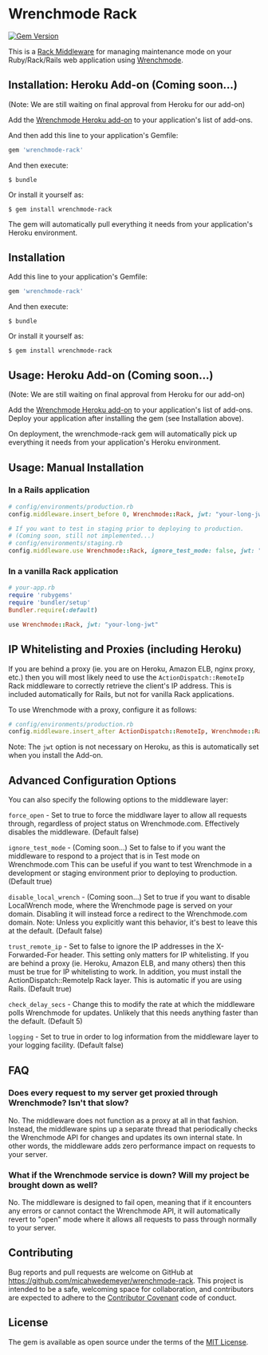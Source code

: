 # Wrenchmode Rack

[![Gem Version](https://badge.fury.io/rb/wrenchmode-rack.svg)](https://badge.fury.io/rb/wrenchmode-rack)

This is a [Rack Middleware](http://rack.github.io/) for managing maintenance mode on your Ruby/Rack/Rails web application using [Wrenchmode](http://wrenchmode.com).

## Installation: Heroku Add-on (Coming soon...)

(Note: We are still waiting on final approval from Heroku for our add-on)

Add the [Wrenchmode Heroku add-on](https://elements.heroku.com/addons) to your application's list of add-ons.

And then add this line to your application's Gemfile:

```ruby
gem 'wrenchmode-rack'
```

And then execute:

    $ bundle

Or install it yourself as:

    $ gem install wrenchmode-rack

The gem will automatically pull everything it needs from your application's Heroku environment.

## Installation

Add this line to your application's Gemfile:

```ruby
gem 'wrenchmode-rack'
```

And then execute:

    $ bundle

Or install it yourself as:

    $ gem install wrenchmode-rack

## Usage: Heroku Add-on (Coming soon...)

(Note: We are still waiting on final approval from Heroku for our add-on)

Add the [Wrenchmode Heroku add-on](https://elements.heroku.com/addons) to your application's list of add-ons. Deploy your application after installing the gem (see Installation above).

On deployment, the wrenchmode-rack gem will automatically pick up everything it needs from your application's Heroku environment.

## Usage: Manual Installation

### In a Rails application

```ruby
# config/environments/production.rb
config.middleware.insert_before 0, Wrenchmode::Rack, jwt: "your-long-jwt"

# If you want to test in staging prior to deploying to production.
# (Coming soon, still not implemented...)
# config/environments/staging.rb
config.middleware.use Wrenchmode::Rack, ignore_test_mode: false, jwt: "your-long-jwt"
```

### In a vanilla Rack application

```ruby
# your-app.rb
require 'rubygems'
require 'bundler/setup'
Bundler.require(:default)

use Wrenchmode::Rack, jwt: "your-long-jwt"
```

## IP Whitelisting and Proxies (including Heroku)

If you are behind a proxy (ie. you are on Heroku, Amazon ELB, nginx proxy, etc.) then you will most likely need to use the `ActionDispatch::RemoteIp` Rack middleware to correctly retrieve the client's IP address. This is included automatically for Rails, but not for vanilla Rack applications.

To use Wrenchmode with a proxy, configure it as follows:

```ruby
# config/environments/production.rb
config.middleware.insert_after ActionDispatch::RemoteIp, Wrenchmode::Rack, jwt: "your-long-jwt"
```

Note: The `jwt` option is not necessary on Heroku, as this is automatically set when you install the Add-on.

## Advanced Configuration Options

You can also specify the following options to the middleware layer:

`force_open` - Set to true to force the middlware layer to allow all requests through, regardless of project status on Wrenchmode.com. Effectively disables the middleware. (Default false)

`ignore_test_mode` - (Coming soon...) Set to false to if you want the middleware to respond to a project that is in Test mode on Wrenchmode.com This can be useful if you want to test Wrenchmode in a development or staging environment prior to deploying to production. (Default true)

`disable_local_wrench` - (Coming soon...) Set to true if you want to disable LocalWrench mode, where the Wrenchmode page is served on your domain. Disabling it will instead force a redirect to the Wrenchmode.com domain. Note: Unless you explicitly want this behavior, it's best to leave this at the default. (Default false)

`trust_remote_ip` - Set to false to ignore the IP addresses in the X-Forwarded-For header. This setting only matters for IP whitelisting. If you are behind a proxy (ie. Heroku, Amazon ELB, and many others) then this must be true for IP whitelisting to work. In addition, you must install the ActionDispatch::RemoteIp Rack layer. This is automatic if you are using Rails. (Default true)

`check_delay_secs` - Change this to modify the rate at which the middleware polls Wrenchmode for updates. Unlikely that this needs anything faster than the default. (Default 5)

`logging` - Set to true in order to log information from the middleware layer to your logging facility. (Default false)

## FAQ

### Does every request to my server get proxied through Wrenchmode? Isn't that slow?

No. The middleware does not function as a proxy at all in that fashion. Instead, the middleware spins up a separate thread that periodically checks the Wrenchmode API for changes and updates its own internal state. In other words, the middleware adds zero performance impact on requests to your server.

### What if the Wrenchmode service is down? Will my project be brought down as well?

No. The middleware is designed to fail open, meaning that if it encounters any errors or cannot contact the Wrenchmode API, it will automatically revert to "open" mode where it allows all requests to pass through normally to your server.

## Contributing

Bug reports and pull requests are welcome on GitHub at https://github.com/micahwedemeyer/wrenchmode-rack. This project is intended to be a safe, welcoming space for collaboration, and contributors are expected to adhere to the [Contributor Covenant](contributor-covenant.org) code of conduct.


## License

The gem is available as open source under the terms of the [MIT License](http://opensource.org/licenses/MIT).

